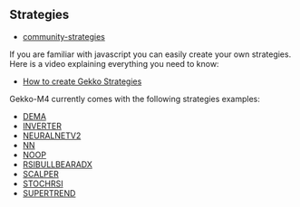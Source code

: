 ## Strategies 
* [community-strategies](https://github.com/universalbit-dev/gekko-m4-globular-cluster/tree/master/strategies/community-strategies)

If you are familiar with javascript you can easily create your own strategies. Here is a video explaining everything you need to know:
* [How to create Gekko Strategies](https://www.youtube.com/watch?v=6-74ZhrG0BE)

Gekko-M4 currently comes with the following strategies examples:

* [DEMA](https://github.com/universalbit-dev/gekko-m4-globular-cluster/blob/master/strategies/DEMA.js)
* [INVERTER](https://github.com/universalbit-dev/gekko-m4-globular-cluster/blob/master/strategies/INVERTER.js)
* [NEURALNETV2](https://github.com/universalbit-dev/gekko-m4-globular-cluster/blob/master/strategies/NEURALNETV2.js)
* [NN](https://github.com/universalbit-dev/gekko-m4-globular-cluster/blob/master/strategies/NN.js)
* [NOOP](https://github.com/universalbit-dev/gekko-m4-globular-cluster/blob/master/strategies/NOOP.js)
* [RSIBULLBEARADX](https://github.com/universalbit-dev/gekko-m4-globular-cluster/blob/master/strategies/RSIBULLBEARADX.js)
* [SCALPER](https://github.com/universalbit-dev/gekko-m4-globular-cluster/blob/master/strategies/SCALPER.js)
* [STOCHRSI](https://github.com/universalbit-dev/gekko-m4-globular-cluster/blob/master/strategies/STOCHRSI.js)
* [SUPERTREND](https://github.com/universalbit-dev/gekko-m4-globular-cluster/blob/master/strategies/SUPERTREND.js)
